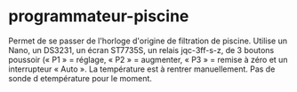 # programmateur-piscine
Permet de se passer de l'horloge d'origine de filtration de piscine.
Utilise un Nano, un DS3231, un écran ST7735S, un relais jqc-3ff-s-z, de 3 boutons poussoir (« P1 » = réglage, « P2 » = augmenter, « P3 » = remise à zéro et un interrupteur « Auto ».
La température est à rentrer manuellement. Pas de sonde d etempérature pour le moment.
